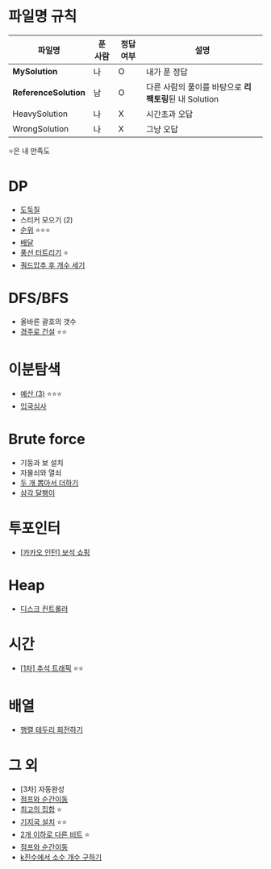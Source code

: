# 파일명 규칙

|파일명|푼 사람|정답여부|설명|
|--|------|---|--|
|**MySolution**|나|O|내가 푼 정답|
|**ReferenceSolution**|남|O|다른 사람의 풀이를 바탕으로 **리팩토링**된 내 Solution|
|HeavySolution|나|X|시간초과 오답|
|WrongSolution|나|X|그냥 오답|

⭐️은 내 만족도

# DP
* [도둑질](https://github.com/sedmz/programmers/tree/master/도둑질)
* 스티커 모으기 (2)
* [순위](https://github.com/sedmz/programmers/tree/master/순위) ⭐️⭐️⭐️
* [배달](https://github.com/sedmz/programmers/blob/master/배달)
* [풍선 터트리기](https://github.com/sedmz/programmers/tree/master/풍선%20터트리기) ⭐️
* [쿼드압추 후 개수 세기](https://github.com/sedmz/programmers/tree/master/쿼드압축%20후%20개수%20세기)

# DFS/BFS
* 올바른 괄호의 갯수
* [경주로 건설](https://github.com/sedmz/programmers/tree/master/경주로%20건설) ⭐️⭐️

# 이분탐색
* [예산 (3)](https://github.com/sedmz/programmers/tree/master/예산%20(3)) ⭐️⭐️⭐️
* [입국심사](https://github.com/sedmz/programmers/tree/master/입국심사)

# Brute force
* 기둥과 보 설치
* 자물쇠와 열쇠
* [두 개 뽑아서 더하기](https://github.com/sedmz/programmers/blob/master/두%20개%20뽑아서%20더하기)
* [삼각 달팽이](https://github.com/sedmz/programmers/tree/master/삼각%20달팽이)

# 투포인터
* [[카카오 인턴] 보석 쇼핑](https://github.com/sedmz/programmers/tree/master/%5B카카오%20인턴%5D%20보석%20쇼핑)

# Heap
* [디스크 컨트롤러](https://github.com/sedmz/programmers/tree/master/디스크%20컨트롤러)

# 시간
* [[1차] 추석 트래픽](https://github.com/sedmz/programmers/tree/master/%5B1차%5D%20추석%20트래픽) ⭐️⭐️

# 배열
* [행렬 테두리 회전하기](https://github.com/sedmz/programmers/tree/master/행렬%20테두리%20회전하기)

# 그 외
* [3차] 자동완성
* [점프와 순간이동](https://github.com/sedmz/programmers/tree/master/점프와%20순간%20이동)
* [최고의 집합](https://github.com/sedmz/programmers/tree/master/최고의%20집합) ⭐️
* [기지국 설치](https://github.com/sedmz/programmers/tree/master/기지국%20설치) ⭐️⭐️
* [2개 이하로 다른 비트](https://github.com/sedmz/programmers/blob/master/2개%20이하로%20다른%20비트) ⭐️
* [점프와 순간이동](https://github.com/sedmz/programmers/tree/master/점프와%20순간%20이동)
* [k진수에서 소수 개수 구하기](https://github.com/sedmz/programmers/tree/master/k진수에서%20소수%20개수%20구하기)
